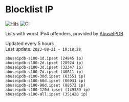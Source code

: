 # Blocklist IP

[![Hits](https://hits.seeyoufarm.com/api/count/incr/badge.svg?url=https%3A%2F%2Fgithub.com%2Fborestad%2Fblocklist-ip%2F&count_bg=%2379C83D&title_bg=%23555555&icon=&icon_color=%23E7E7E7&title=hits&edge_flat=false)](https://hits.seeyoufarm.com)  ![CI](https://img.shields.io/github/workflow/status/borestad/blocklist-ip/CI?style=flat-square)

Lists with worst IPv4 offenders, provided by [AbuseIPDB](https://www.abuseipdb.com/)

<!-- FOOTER-PLACEHOLDER -->
Updated every 5 hours<br>
Last update: `2023-08-21 - 10:18:28`
```
abuseipdb-s100-1d.ipset (24845 ip)
abuseipdb-s100-2d.ipset (28924 ip)
abuseipdb-s100-3d.ipset (32347 ip)
abuseipdb-s100-7d.ipset (40811 ip)
abuseipdb-s100-30d.ipset (63551 ip)
abuseipdb-s100-60d.ipset (86931 ip)
abuseipdb-s100-90d.ipset (88572 ip)
abuseipdb-s100-120d.ipset (149389 ip)
abuseipdb-s100-all.ipset (351428 ip)
```
